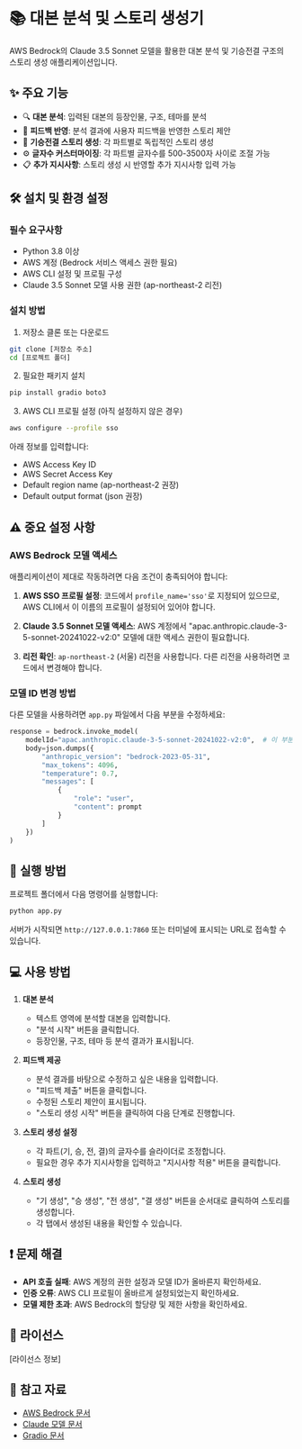 # 📚 대본 분석 및 스토리 생성기

AWS Bedrock의 Claude 3.5 Sonnet 모델을 활용한 대본 분석 및 기승전결 구조의 스토리 생성 애플리케이션입니다.

## ✨ 주요 기능

- 🔍 **대본 분석**: 입력된 대본의 등장인물, 구조, 테마를 분석
- 💬 **피드백 반영**: 분석 결과에 사용자 피드백을 반영한 스토리 제안
- 📝 **기승전결 스토리 생성**: 각 파트별로 독립적인 스토리 생성
- ⚙️ **글자수 커스터마이징**: 각 파트별 글자수를 500-3500자 사이로 조절 가능
- 📋 **추가 지시사항**: 스토리 생성 시 반영할 추가 지시사항 입력 가능

## 🛠️ 설치 및 환경 설정

### 필수 요구사항

- Python 3.8 이상
- AWS 계정 (Bedrock 서비스 액세스 권한 필요)
- AWS CLI 설정 및 프로필 구성
- Claude 3.5 Sonnet 모델 사용 권한 (ap-northeast-2 리전)

### 설치 방법

1. 저장소 클론 또는 다운로드

```bash
git clone [저장소 주소]
cd [프로젝트 폴더]
```

2. 필요한 패키지 설치

```bash
pip install gradio boto3
```

3. AWS CLI 프로필 설정 (아직 설정하지 않은 경우)

```bash
aws configure --profile sso
```

아래 정보를 입력합니다:
- AWS Access Key ID
- AWS Secret Access Key
- Default region name (ap-northeast-2 권장)
- Default output format (json 권장)

## ⚠️ 중요 설정 사항

### AWS Bedrock 모델 액세스

애플리케이션이 제대로 작동하려면 다음 조건이 충족되어야 합니다:

1. **AWS SSO 프로필 설정**: 코드에서 `profile_name='sso'`로 지정되어 있으므로, AWS CLI에서 이 이름의 프로필이 설정되어 있어야 합니다.

2. **Claude 3.5 Sonnet 모델 액세스**: AWS 계정에서 "apac.anthropic.claude-3-5-sonnet-20241022-v2:0" 모델에 대한 액세스 권한이 필요합니다.

3. **리전 확인**: `ap-northeast-2` (서울) 리전을 사용합니다. 다른 리전을 사용하려면 코드에서 변경해야 합니다.

### 모델 ID 변경 방법

다른 모델을 사용하려면 `app.py` 파일에서 다음 부분을 수정하세요:

```python
response = bedrock.invoke_model(
    modelId="apac.anthropic.claude-3-5-sonnet-20241022-v2:0",  # 이 부분을 변경
    body=json.dumps({
        "anthropic_version": "bedrock-2023-05-31",
        "max_tokens": 4096,
        "temperature": 0.7,
        "messages": [
            {
                "role": "user",
                "content": prompt
            }
        ]
    })
)
```

## 🚀 실행 방법

프로젝트 폴더에서 다음 명령어를 실행합니다:

```bash
python app.py
```

서버가 시작되면 `http://127.0.0.1:7860` 또는 터미널에 표시되는 URL로 접속할 수 있습니다.

## 💻 사용 방법

1. **대본 분석**
   - 텍스트 영역에 분석할 대본을 입력합니다.
   - "분석 시작" 버튼을 클릭합니다.
   - 등장인물, 구조, 테마 등 분석 결과가 표시됩니다.

2. **피드백 제공**
   - 분석 결과를 바탕으로 수정하고 싶은 내용을 입력합니다.
   - "피드백 제출" 버튼을 클릭합니다.
   - 수정된 스토리 제안이 표시됩니다.
   - "스토리 생성 시작" 버튼을 클릭하여 다음 단계로 진행합니다.

3. **스토리 생성 설정**
   - 각 파트(기, 승, 전, 결)의 글자수를 슬라이더로 조정합니다.
   - 필요한 경우 추가 지시사항을 입력하고 "지시사항 적용" 버튼을 클릭합니다.

4. **스토리 생성**
   - "기 생성", "승 생성", "전 생성", "결 생성" 버튼을 순서대로 클릭하여 스토리를 생성합니다.
   - 각 탭에서 생성된 내용을 확인할 수 있습니다.

## ❗ 문제 해결

- **API 호출 실패**: AWS 계정의 권한 설정과 모델 ID가 올바른지 확인하세요.
- **인증 오류**: AWS CLI 프로필이 올바르게 설정되었는지 확인하세요.
- **모델 제한 초과**: AWS Bedrock의 할당량 및 제한 사항을 확인하세요.

## 📄 라이선스

[라이선스 정보]

## 🙏 참고 자료

- [AWS Bedrock 문서](https://docs.aws.amazon.com/bedrock/)
- [Claude 모델 문서](https://docs.anthropic.com/claude/docs)
- [Gradio 문서](https://gradio.app/docs/)
